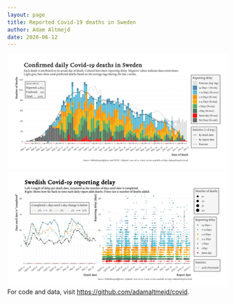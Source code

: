 ```yaml
---
layout: page
title: Reported Covid-19 deaths in Sweden
author: Adam Altmejd
date: 2020-06-12
---
```


![Graph of Swedish Covid-19 deaths with reporting delay.](deaths_lag_sweden_2020-06-12.png "Swedish Covid-19 deaths.")
![Graph of Swedish Covid-19 reporting delay in daily deaths.](lag_trend_sweden_2020-06-12.png "Trend in Swedish Covid-19 mortality reporting delay.")
For code and data, visit <https://github.com/adamaltmejd/covid>.
